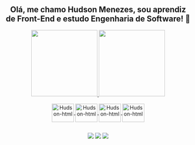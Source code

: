 ## <div align="center">Olá, me chamo Hudson Menezes, sou aprendiz de Front-End e estudo Engenharia de Software! 👋</div>

<div align="center">
  <a href="https://github.com/HudsonMenezes">
  <img height="180em" src="https://github-readme-stats.vercel.app/api?username=HudsonMenezes&show_icons=true&theme=dark&include_all_commits=true&count_private=true"/>
  <img height="180em" src="https://github-readme-stats.vercel.app/api/top-langs/?username=HudsonMenezes&layout=compact&langs_count=7&theme=dark"/>
</div>
  <div align="center" style="dysplay: inline-block"><br>
   <img align="center" alt="Hudson-html" height="50" width="60" src="https://cdn.jsdelivr.net/gh/devicons/devicon/icons/html5/html5-plain-wordmark.svg" />
   <img align="center" alt="Hudson-html" height="50" width="60" src="https://cdn.jsdelivr.net/gh/devicons/devicon/icons/css3/css3-plain-wordmark.svg" />
   <img align="center" alt="Hudson-html" height="50" width="60" src="https://cdn.jsdelivr.net/gh/devicons/devicon/icons/javascript/javascript-plain.svg" />
   <img align="center" alt="Hudson-html" height="50" width="60" src="https://cdn.jsdelivr.net/gh/devicons/devicon/icons/c/c-plain.svg" />
  </div>
  
  ##
  
  <div align="center">
     <a href="https://www.linkedin.com/in/hudson-menezes-644835230/" target="_blank"><img src="https://img.shields.io/badge/-LinkedIn-%230077B5?style=for-the-badge&logo=linkedin&logoColor=white" target="_blank"></a>
    <a href = "mailto:hudson.bm23@gmail.com"><img src="https://img.shields.io/badge/-Gmail-%23333?style=for-the-badge&logo=gmail&logoColor=white" target="_blank"></a>
    <a href="https://www.instagram.com/hudson.ads/" target="_blank"><img src="https://img.shields.io/badge/-Instagram-%23E4405F?style=for-the-badge&logo=instagram&logoColor=white" target="_blank"></a>
  </div>
  



